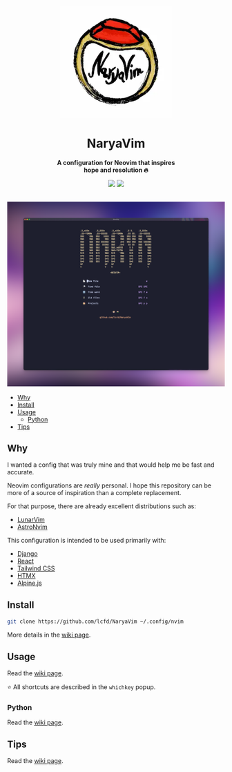 <div align="center">
  <img src="img/logo.webp" alt="Logo" />
</div>

<div align="center">
  <h1>NaryaVim</h1>
  <p><b>A configuration for Neovim that inspires <br/> hope and resolution 🔥</b></p>
</div>

<div align="center">
  <img src="https://img.shields.io/badge/Neovim-0.9%2B-green?style=flat&logo=neovim" />
  <img src="https://img.shields.io/github/license/lcfd/NaryaVim?label=License&logo=GNU&style=flat" />
</div>

</br>

![screenshot-1](img/screen-1.png "Screenshot 1")
<!-- ![screenshot-2](img/screen-2.png "Screenshot 2") -->

- [Why](#why)
- [Install](#install)
- [Usage](#usage)
  - [Python](#python)
- [Tips](#tips)

## Why

I wanted a config that was truly mine and that would help me be fast and accurate.

Neovim configurations are _really_ personal.
I hope this repository can be more of a source of inspiration than a complete replacement.

For that purpose, there are already excellent distributions such as:

- [LunarVim](https://www.lunarvim.org/)
- [AstroNvim](https://astronvim.com/)

This configuration is intended to be used primarily with:

- [Django](https://github.com/django/django)
- [React](https://github.com/django/django)
- [Tailwind CSS](https://github.com/tailwindlabs/tailwindcss)
- [HTMX](https://github.com/bigskysoftware/htmx)
- [Alpine.js](https://github.com/alpinejs/alpine)

## Install

```sh
git clone https://github.com/lcfd/NaryaVim ~/.config/nvim
```

More details in the [wiki page](https://github.com/lcfd/NaryaVim/wiki/Install).

## Usage

Read the [wiki page](https://github.com/lcfd/NaryaVim/wiki).

⭐ All shortcuts are described in the `whichkey` popup.

### Python

Read the [wiki page](https://github.com/lcfd/NaryaVim/wiki/Python).

## Tips

Read the [wiki page](https://github.com/lcfd/NaryaVim/wiki/Tips).
